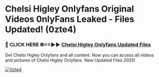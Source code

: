 # Chelsi Higley Onlyfans Original Videos 0nlyFans Leaked - Files Updated! (0zte4)

<h3>🔴 CLICK HERE 🌐==►► <a href="https://tinyurl.com/4seja8ks" rel="nofollow">Chelsi Higley Onlyfans Updated Files</a></h3>

Get Chelsi Higley Onlyfans and all content. Now you can access all videos and pictures of Chelsi Higley Onlyfans. New Updated Files 2025!

[![0zte4](https://i.imgur.com/EWjZXRe.gif)](https://tinyurl.com/4seja8ks)
